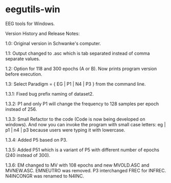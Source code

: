 # eegutils-win

EEG tools for Windows.

Version History and Release Notes:

1.0: Original version in Schwanke's computer.

1.1: Output changed to .asc which is tab separated instead of comma separate values.

1.2: Option for 118 and 300 epochs (A or B). Now prints program version before execution.

1.3: Select Paradigm <Type> = { EG | P1 | N4 | P3 } from the command line.

1.3.1: Fixed bug prefix naming of dataset2.

1.3.2: P1 and only P1 will change the frequency to 128 samples per epoch instead of 256.

1.3.3: Small Refactor to the code (Code is now being developed on windows). And now you can
       invoke the program with small case letters: eg | p1 | n4 | p3 because users were typing
       it with lowercase.

1.3.4: Added P5 based on P3.

1.3.5: Added P51 which is a variant of P5 with different number of epochs (240 instead of 300).

1.3.6: EM changed to MV with 108 epochs and new MVOLD.ASC and MVNEW.ASC. 
       EMNEUTRO was removed. 
       P3 interchanged FREC for INFREC. 
       N4INCONGR was renamed to N4INC.
